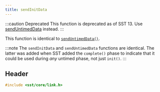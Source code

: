 ```yaml
---
title: sendInitData
---
```


:::caution Deprecated
This function is deprecated as of SST 13. Use [sendUntimedData](sendUntimedData) instead.
:::

This function is identical to [`sendUntimedData()`](sendUntimedData).

:::note 
The `sendInitData` and `sendUntimedData` functions are identical. The latter was added when SST added the `complete()` phase to indicate that it could be used during *any* untimed phase, not just `init()`. 
:::

## Header
```cpp
#include <sst/core/link.h>
```
